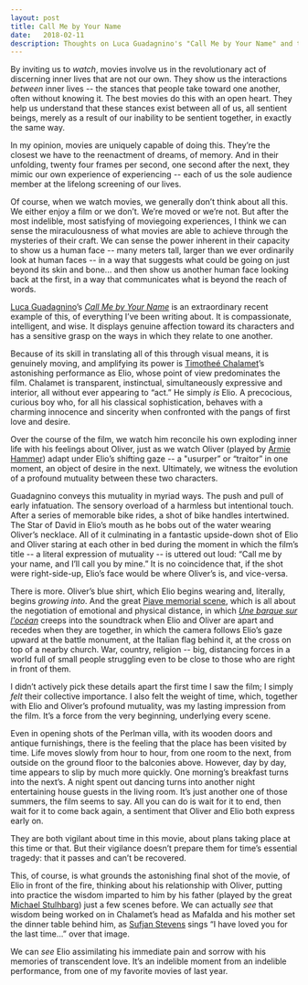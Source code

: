 ```yaml
---
layout: post
title: Call Me by Your Name 
date:   2018-02-11
description: Thoughts on Luca Guadagnino's "Call Me by Your Name" and the miraculousness of movies. 
---
```


By inviting us to <em>watch</em>, movies involve us in the revolutionary act of discerning inner lives that are not our own. They show us the interactions <em>between</em> inner lives -- the stances that people take toward one another, often without knowing it. The best movies do this with an open heart. They help us understand that these stances exist between all of us, all sentient beings, merely as a result of our inability to be sentient together, in exactly the same way. 

In my opinion, movies are uniquely capable of doing this. They’re the closest we have to the reenactment of dreams, of memory. And in their unfolding, twenty four frames per second, one second after the next, they mimic our own experience of experiencing -- each of us the sole audience member at the lifelong screening of our lives.

Of course, when we watch movies, we generally don’t think about all this. We either enjoy a film or we don’t. We’re moved or we’re not. But after the most indelible, most satisfying of moviegoing experiences, I think we can sense the miraculousness of what movies are able to achieve through the mysteries of their craft. We can sense the power inherent in their capacity to show us a human face -- many meters tall, larger than we ever ordinarily look at human faces -- in a way that suggests what could be going on just beyond its skin and bone... and then show us another human face looking back at the first, in a way that communicates what is beyond the reach of words. 

[Luca Guadagnino](http://www.imdb.com/name/nm0345174/)’s [<em>Call Me by Your Name</em>](http://www.imdb.com/title/tt5726616/) is an extraordinary recent example of this, of everything I’ve been writing about. It is compassionate, intelligent, and wise. It displays genuine affection toward its characters and has a sensitive grasp on the ways in which they relate to one another.

Because of its skill in translating all of this through visual means, it is genuinely moving, and amplifying its power is [Timotheé Chalamet](http://www.imdb.com/name/nm3154303/)’s astonishing performance as Elio, whose point of view predominates the film. Chalamet is transparent, instinctual, simultaneously expressive and interior, all without ever appearing to “act.” He simply <em>is</em> Elio. A precocious, curious boy who, for all his classical sophistication, behaves with a charming innocence and sincerity when confronted with the pangs of first love and desire.

Over the course of the film, we watch him reconcile his own exploding inner life with his feelings about Oliver, just as we watch Oliver (played by [Armie Hammer](http://www.imdb.com/name/nm2309517/)) adapt under Elio’s shifting gaze -- a "usurper” or “traitor” in one moment, an object of desire in the next. Ultimately, we witness the evolution of a profound mutuality between these two characters. 

Guadagnino conveys this mutuality in myriad ways. The push and pull of early infatuation. The sensory overload of a harmless but intentional touch. After a series of memorable bike rides, a shot of bike handles intertwined. The Star of David in Elio’s mouth as he bobs out of the water wearing Oliver’s necklace. All of it culminating in a fantastic upside-down shot of Elio and Oliver staring at each other in bed during the moment in which the film’s title -- a literal expression of mutuality -- is uttered out loud: “Call me by your name, and I’ll call you by mine.” It is no coincidence that, if the shot were right-side-up, Elio’s face would be where Oliver’s is, and vice-versa.

There is more. Oliver’s blue shirt, which Elio begins wearing and, literally, begins <em>growing into</em>. And the great [Piave memorial scene](https://www.nytimes.com/video/movies/100000005566881/call-me-by-your-name-scene-luca-guadagnino.html), which is all about the negotiation of emotional and physical distance, in which [<em>Une barque sur l'océan</em>](https://youtu.be/bTYUyDjVCRU) creeps into the soundtrack when Elio and Oliver are apart and recedes when they are together, in which the camera follows Elio’s gaze upward at the battle monument, at the Italian flag behind it, at the cross on top of a nearby church. War, country, religion -- big, distancing forces in a world full of small people struggling even to be close to those who are right in front of them.

I didn’t actively pick these details apart the first time I saw the film; I simply <em>felt</em> their collective importance. I also felt the weight of time, which, together with Elio and Oliver’s profound mutuality, was my lasting impression from the film. It’s a force from the very beginning, underlying every scene. 

Even in opening shots of the Perlman villa, with its wooden doors and antique furnishings, there is the feeling that the place has been visited by time. Life moves slowly from hour to hour, from one room to the next, from outside on the ground floor to the balconies above. However, day by day, time appears to slip by much more quickly. One morning’s breakfast turns into the next’s. A night spent out dancing turns into another night entertaining house guests in the living room. It’s just another one of those summers, the film seems to say. All you can do is wait for it to end, then wait for it to come back again, a sentiment that Oliver and Elio both express early on. 

They are both vigilant about time in this movie, about plans taking place at this time or that. But their vigilance doesn’t prepare them for time’s essential tragedy: that it passes and can’t be recovered.

This, of course, is what grounds the astonishing final shot of the movie, of Elio in front of the fire, thinking about his relationship with Oliver, putting into practice the wisdom imparted to him by his father (played by the great [Michael Stulhbarg](http://www.imdb.com/name/nm0836121/)) just a few scenes before. We can actually <em>see</em> that wisdom being worked on in Chalamet’s head as Mafalda and his mother set the dinner table behind him, as [Sufjan Stevens](http://sufjan.com/) sings “I have loved you for the last time...” over that image. 

We can <em>see</em> Elio assimilating his immediate pain and sorrow with his memories of transcendent love. It’s an indelible moment from an indelible performance, from one of my favorite movies of last year. 
